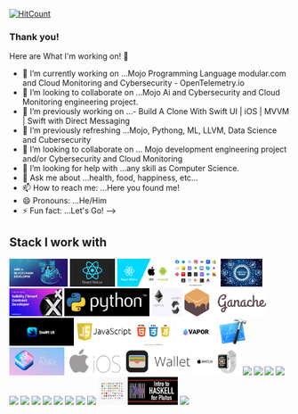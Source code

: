 [![HitCount](http://hits.dwyl.com/rogerbay/rogerbay.svg)](http://hits.dwyl.com/rogerbay/rogerbay)

### Thank you! 

Here are What I'm working on! 👋

- 🔭 I’m currently working on ...Mojo Programming Language modular.com and Cloud Monitoring and Cybersecurity - OpenTelemetry.io
- 👯 I’m looking to collaborate on ...Mojo Ai and Cybersecurity and Cloud Monitoring engineering project.
- 🔭 I’m previously working on ...- Build A Clone With Swift UI | iOS  | MVVM | Swift  with Direct Messaging
- 🌱 I’m previously refreshing ...Mojo, Pythong, ML, LLVM, Data Science and Cubersecurity
- 👯 I’m looking to collaborate on ... Mojo development engineering project and/or Cybersecurity and Cloud Monitoring
- 🤔 I’m looking for help with ...any skill as Computer Science.
- 💬 Ask me about ...health, food, happiness, etc...
- 📫 How to reach me: ...Here you found me!
- 😄 Pronouns: ...He/Him
- ⚡ Fun fact: ...Let's Go!
-->

## Stack I work with
<code><img height="50" src="https://github.com/rogerbay/image-public/blob/master/HireABlockchainDeveloper.jpeg"></code>
<code><img height="50" src="https://github.com/rogerbay/image-public/blob/master/react-native.png"></code>
<code><img height="50" src="https://github.com/rogerbay/image-public/blob/master/react_native_vs_native_apps.png"></code>
<code><img height="50" src="https://github.com/rogerbay/image-public/blob/master/CompanyUseReactNative.jpeg"></code>
<code><img height="50" src="https://github.com/rogerbay/image-public/blob/master/BlockchainTech.jpg"></code>
<code><img height="50" src="https://github.com/rogerbay/image-public/blob/master/SmartContractSolidityLogo.jpg"></code>
<code><img height="50" src="https://github.com/rogerbay/image-public/blob/master/Python.png"></code>
<code><img height="50" src="https://github.com/rogerbay/image-public/blob/master/SolidityRemix.png"></code>
<code><img height="50" src="https://github.com/rogerbay/image-public/blob/master/Ganache.png"></code>
<code><img height="50" src="https://github.com/rogerbay/image-public/blob/master/swiftui2.png"></code>
<code><img height="50" src="https://github.com/rogerbay/image-public/blob/master/javascript.png"></code>
<code><img height="50" src="https://github.com/rogerbay/image-public/blob/master/htmlcssjs.jpg"></code>
<code><img height="50" src="https://github.com/rogerbay/image-public/blob/master/vapor2.png"></code>
<code><img height="50" src="https://github.com/rogerbay/image-public/blob/master/xcode.png"></code>
<code><img height="50" src="https://github.com/rogerbay/image-public/blob/master/arkit.jpg"></code>
<code><img height="50" src="https://github.com/rogerbay/image-public/blob/master/iOSApple.jpg"></code>
<code><img height="50" src="https://github.com/rogerbay/image-public/blob/master/applewallet.jpg"></code>
<code><img height="50" src="https://github.com/rogerbay/image-public/blob/master/applewatch.jpg"></code>
<code><img height="50" src="https://www.vectorlogo.zone/logos/postgresql/postgresql-horizontal.svg"></code>
<code><img height="50" src="https://www.vectorlogo.zone/logos/firebase/firebase-icon.svg"></code>
<code><img height="50" src="https://www.vectorlogo.zone/logos/firebase/firebase-ar21.svg"></code>
<code><img height="50" src="https://www.vectorlogo.zone/logos/mysql/mysql-horizontal.svg"></code>
<code><img height="50" src="https://www.vectorlogo.zone/logos/sqlite/sqlite-ar21.svg"></code>
<code><img height="50" src="https://www.vectorlogo.zone/logos/nodejs/nodejs-horizontal.svg"></code>
<code><img height="50" src="https://www.vectorlogo.zone/logos/github/github-ar21.svg"></code>
<code><img height="50" src="https://www.vectorlogo.zone/logos/getpostman/getpostman-ar21.svg"></code>
<code><img height="50" src="https://www.vectorlogo.zone/logos/git-scm/git-scm-ar21.svg"></code>
<code><img height="50" src="https://www.vectorlogo.zone/logos/apache/apache-official.svg"></code>
<code><img height="50" src="https://www.vectorlogo.zone/logos/linux/linux-ar21.svg"></code>
<code><img height="50" src="https://www.vectorlogo.zone/logos/ubuntu/ubuntu-ar21.svg"></code>
<code><img height="50" src="https://github.com/rogerbay/image-public/blob/master/developer-sticker.jpg"></code>
<code><img height="50" src="https://github.com/rogerbay/image-public/blob/master/Haskell_Plutus.jpg"></code>
<code><img height="50" src="https://www.vectorlogo.zone/logos/swift/swift-horizontal.svg"></code>



